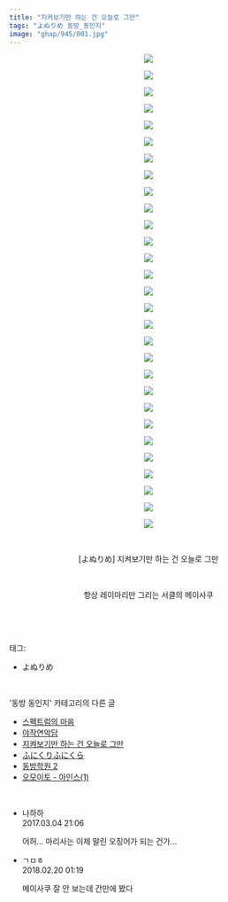 ```yaml
---
title: "지켜보기만 하는 건 오늘로 그만"
tags: "よぬりめ 동방_동인지"
image: "ghap/945/001.jpg"
---
```

<div class="article">
<p style="text-align: center; clear: none; float: none;"><img src="{{ site.nasurl }}/ghap/945/001.jpg"/></p>
<p style="text-align: center; clear: none; float: none;"><img src="{{ site.nasurl }}/ghap/945/002.jpg"/></p>
<p style="text-align: center; clear: none; float: none;"><img src="{{ site.nasurl }}/ghap/945/003.jpg"/></p>
<p style="text-align: center; clear: none; float: none;"><img src="{{ site.nasurl }}/ghap/945/004.jpg"/></p>
<p style="text-align: center; clear: none; float: none;"><img src="{{ site.nasurl }}/ghap/945/005.jpg"/></p>
<p style="text-align: center; clear: none; float: none;"><img src="{{ site.nasurl }}/ghap/945/006.jpg"/></p>
<p style="text-align: center; clear: none; float: none;"><img src="{{ site.nasurl }}/ghap/945/007.jpg"/></p>
<p style="text-align: center; clear: none; float: none;"><img src="{{ site.nasurl }}/ghap/945/008.jpg"/></p>
<p style="text-align: center; clear: none; float: none;"><img src="{{ site.nasurl }}/ghap/945/009.jpg"/></p>
<p style="text-align: center; clear: none; float: none;"><img src="{{ site.nasurl }}/ghap/945/010.jpg"/></p>
<p style="text-align: center; clear: none; float: none;"><img src="{{ site.nasurl }}/ghap/945/011.jpg"/></p>
<p style="text-align: center; clear: none; float: none;"><img src="{{ site.nasurl }}/ghap/945/012.jpg"/></p>
<p style="text-align: center; clear: none; float: none;"><img src="{{ site.nasurl }}/ghap/945/013.jpg"/></p>
<p style="text-align: center; clear: none; float: none;"><img src="{{ site.nasurl }}/ghap/945/014.jpg"/></p>
<p style="text-align: center; clear: none; float: none;"><img src="{{ site.nasurl }}/ghap/945/015.jpg"/></p>
<p style="text-align: center; clear: none; float: none;"><img src="{{ site.nasurl }}/ghap/945/016.jpg"/></p>
<p style="text-align: center; clear: none; float: none;"><img src="{{ site.nasurl }}/ghap/945/017.jpg"/></p>
<p style="text-align: center; clear: none; float: none;"><img src="{{ site.nasurl }}/ghap/945/018.jpg"/></p>
<p style="text-align: center; clear: none; float: none;"><img src="{{ site.nasurl }}/ghap/945/019.jpg"/></p>
<p style="text-align: center; clear: none; float: none;"><img src="{{ site.nasurl }}/ghap/945/020.jpg"/></p>
<p style="text-align: center; clear: none; float: none;"><img src="{{ site.nasurl }}/ghap/945/021.jpg"/></p>
<p style="text-align: center; clear: none; float: none;"><img src="{{ site.nasurl }}/ghap/945/022.jpg"/></p>
<p style="text-align: center; clear: none; float: none;"><img src="{{ site.nasurl }}/ghap/945/023.jpg"/></p>
<p style="text-align: center; clear: none; float: none;"><img src="{{ site.nasurl }}/ghap/945/024.jpg"/></p>
<p style="text-align: center; clear: none; float: none;"><img src="{{ site.nasurl }}/ghap/945/025.jpg"/></p>
<p style="text-align: center; clear: none; float: none;"><img src="{{ site.nasurl }}/ghap/945/026.jpg"/></p>
<p style="text-align: center; clear: none; float: none;"><img src="{{ site.nasurl }}/ghap/945/027.jpg"/></p>
<p style="text-align: center; clear: none; float: none;"><img src="{{ site.nasurl }}/ghap/945/028.jpg"/></p>
<p style="text-align: center; clear: none; float: none;"><img src="{{ site.nasurl }}/ghap/945/029.jpg"/></p>
<p style="text-align: center; clear: none; float: none;"><br/></p>
<p style="text-align: center; clear: none; float: none;">[よぬりめ] 지켜보기만 하는 건 오늘로 그만</p>
<p style="text-align: center; clear: none; float: none;"><br/></p>
<p style="text-align: center; clear: none; float: none;">항상 레이마리만 그리는 서클의 메이사쿠</p>
<p><br/></p>
</div><br/>
<div class="tagTrail">
<p>태그: </p>
<ul>
<li>よぬりめ</li>
</ul>
</div><br/>
<div class="another">
<p>'동방 동인지' 카테고리의 다른 글</p>
<ul>
<li><a href="/2016-07-20-ghap_948">스펙트럼의 마음</a></li>
<li><a href="/2016-07-20-ghap_947">야작연악담</a></li>
<li><a href="/2016-07-20-ghap_945">지켜보기만 하는 건 오늘로 그만</a></li>
<li><a href="/2016-07-20-ghap_944">ふにくりふにくら</a></li>
<li><a href="/2016-07-20-ghap_943">동방학원 2</a></li>
<li><a href="/2016-07-20-ghap_942">오모이토 - 아인스(1)</a></li>
</ul>
</div><br/>
<div class="cb_module cb_fluid">
<div class="cb_wrt cb_profile">
<div class="comment">
<ul>
<li class="cb_thumb_off" id="comment14931364">
<div class="cb_comment_area">
<div class="cb_info_area">
<div class="cb_section">
<span class="cb_nick_name">나하하</span>
</div>
<div class="cb_section">
<span class="cb_date">2017.03.04 21:06 </span>
</div>
</div>
<div class="cb_dsc_comment">
<p class="cb_dsc">
											어허… 마리사는 이제 말린 오징어가 되는 건가…
										</p>
</div>
</div></li>
<li class="cb_thumb_off" id="comment15202879">
<div class="cb_comment_area">
<div class="cb_info_area">
<div class="cb_section">
<span class="cb_nick_name">ㄱㅁㅎ</span>
</div>
<div class="cb_section">
<span class="cb_date">2018.02.20 01:19 </span>
</div>
</div>
<div class="cb_dsc_comment">
<p class="cb_dsc">
											메이사쿠 잘 안 보는데 간만에 봤다
										</p>
</div>
</div></li>
</ul>
</div>
</div><!-- commentList close -->
</div><br/>
